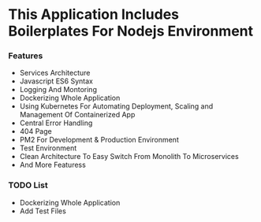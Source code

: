 # This Application Includes Boilerplates For Nodejs Environment

### Features

- Services Architecture
- Javascript ES6 Syntax
- Logging And Montoring
- Dockerizing Whole Application
- Using Kubernetes For Automating Deployment, Scaling and Management Of Containerized App
- Central Error Handling
- 404 Page
- PM2 For Development & Production Environment
- Test Environment
- Clean Architecture To Easy Switch From Monolith To Microservices
- And More Featuress

### TODO List

- Dockerizing Whole Application
- Add Test Files
